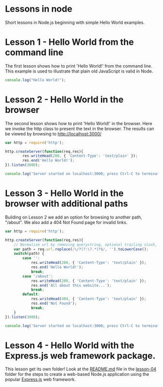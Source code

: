 # Lessons in node
Short lessons in Node.js beginning with simple Hello World examples.

# Lesson 1 - Hello World from the command line
The first lesson shows how to print 'Hello World!' from the command line. 
This example is used to illustrate that plain old JavaScript is valid in Node.

```javascript
console.log("Hello World!");
```

# Lesson 2 - Hello World in the browser
The second lesson shows how to print 'Hello World!' in the browser. 
Here we invoke the http class to present the text in the browser.
The results can be viewed by browsing to [http://localhost:3000/](http://localhost:3000/)

```javascript
var http = require('http');

http.createServer(function(req,res){
        res.writeHead(200, { 'Content-Type': 'text/plain' });
        res.end('Hello World!');
}).listen(3000);

console.log('Server started on localhost:3000; press Ctrl-C to terminate....');
```

# Lesson 3 - Hello World in the browser with additional paths
Building on Lesson 2 we add an option for browsing to another path, "/about".
We also add a 404 Not Found page for invalid links.
```javascript
var http = require('http');

http.createServer(function(req,res){
	// Normalize url by removing querystring, optional trailing slash, and making it lowercase.
	var path = req.url.replace(/\/?(?:\?.*)?$/, '').toLowerCase();
	switch(path) {
		case '':
			res.writeHead(200, { 'Content-Type': 'text/plain' });
			res.end('Hello World!');
			break;
		case '/about':
			res.writeHead(200, { 'Content-Type': 'text/plain' });
			res.end('All about this website...');
			break;
		default:
			res.writeHead(404, { 'Content-Type': 'text/plain' });
			res.end('Not Found');
			break;
	}
}).listen(3000);

console.log('Server started on localhost:3000; press Ctrl-C to terminate....');
```


# Lesson 4 - Hello World with the Express.js web framework package.

This lesson get its own folder! Look at the [README.md](./lesson-04/README.md) file in the [lesson-04](./lesson-04) folder for the steps to create a web-based Node.js application using the popular [Express.js](https://expressjs.com/) web framework.


